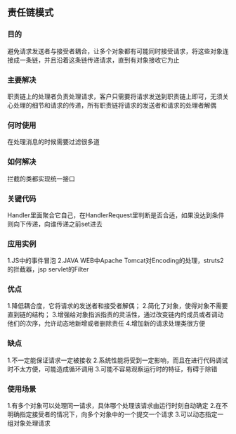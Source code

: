 ## 责任链模式

### 目的

避免请求发送者与接受者耦合，让多个对象都有可能同时接受请求，将这些对象连接成一条链，并且沿着这条链传递请求，直到有对象接收它为止

### 主要解决

职责链上的处理者负责处理请求，客户只需要将请求发送到职责链上即可，无须关心处理的细节和请求的传递，所有职责链将请求的发送者和请求的处理者解偶

### 何时使用

在处理消息的时候需要过滤很多道

### 如何解决

拦截的类都实现统一接口

### 关键代码

Handler里面聚合它自己，在HandlerRequest里判断是否合适，如果没达到条件则向下传递，向谁传递之前set进去

### 应用实例

1.JS中的事件冒泡
2.JAVA WEB中Apache Tomcat对Encoding的处理，struts2的拦截器，jsp servlet的Filter

### 优点

1.降低耦合度，它将请求的发送者和接受者解偶；
2.简化了对象，使得对象不需要直到链的结构；
3.增强给对象指派指责的灵活性，通过改变链内的成员或者调动他们的次序，允许动态地新增或者删除责任
4.增加新的请求处理类很方便

### 缺点

1.不一定能保证请求一定被接收
2.系统性能将受到一定影响，而且在进行代码调试时不太方便，可能造成循环调用
3.可能不容易观察运行时的特征，有碍于除错

### 使用场景

1.有多个对象可以处理同一请求，具体哪个处理该请求由运行时刻自动确定
2.在不明确指定接受者的情况下，向多个对象中的一个提交一个请求
3.可以动态指定一组对象处理请求